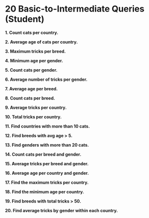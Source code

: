 # 20 Basic-to-Intermediate Queries (Student)

**1. Count cats per country.**

**2. Average age of cats per country.**

**3. Maximum tricks per breed.**

**4. Minimum age per gender.**

**5. Count cats per gender.**

**6. Average number of tricks per gender.**

**7. Average age per breed.**

**8. Count cats per breed.**

**9. Average tricks per country.**

**10. Total tricks per country.**

**11. Find countries with more than 10 cats.**

**12. Find breeds with avg age > 5.**

**13. Find genders with more than 20 cats.**

**14. Count cats per breed and gender.**

**15. Average tricks per breed and gender.**

**16. Average age per country and gender.**

**17. Find the maximum tricks per country.**

**18. Find the minimum age per country.**

**19. Find breeds with total tricks > 50.**

**20. Find average tricks by gender within each country.**

